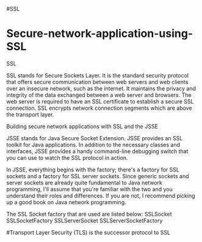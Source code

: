 #SSL
# Secure-network-application-using-SSL

SSL

SSL stands for Secure Sockets Layer. 
It is the standard security protocol that offers secure communication between web servers and web clients over an insecure network, such as the internet.
It maintains the privacy and integrity of the data exchanged between a web server and browsers. 
The web server is required to have an SSL certificate to establish a secure SSL connection. SSL encrypts network connection segments which are above the transport layer.

Building secure network applications with SSL and the JSSE

JSSE stands for Java Secure Socket Extension.
JSSE provides an SSL toolkit for Java applications.
In addition to the necessary classes and interfaces, JSSE provides a handy command-line debugging switch that you can use to watch the SSL protocol in action.

In JSSE, everything begins with the factory; there's a factory for SSL sockets and a factory for SSL server sockets. Since generic sockets and server sockets are already quite fundamental to Java network programming, I'll assume that you're familiar with the two and you understand their roles and differences. If you are not, I recommend picking up a good book on Java network programming.

The SSL Socket factory that are used are listed below:
SSLSocket
SSLSocketFactory
SSLServerSocket 
SSLServerSocketFactory


#Transport Layer Security (TLS) is the successor protocol to SSL

